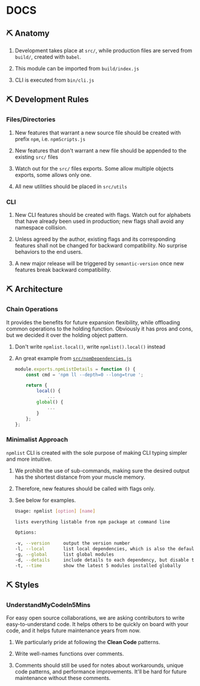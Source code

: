 # DOCS

## ⛏ Anatomy

1. Development takes place at ```src/```, while production files are served from ```build/```, created with ```babel```.

2. This module can be imported from ```build/index.js```

3. CLI is executed from ```bin/cli.js```

## ⛏ Development Rules

### Files/Directories

1. New features that warrant a new source file should be created with prefix `npm`, i.e. `npmScripts.js`

2. New features that don't warrant a new file should be appended to the existing ```src/``` files

3. Watch out for the ```src/``` files exports. Some allow multiple objects exports, some allows only one.

4. All new utilities should be placed in ```src/utils```

### CLI

1. New CLI features should be created with flags. Watch out for alphabets that have already been used in production; new flags shall avoid any namespace collision.

2. Unless agreed by the author, existing flags and its corresponding features shall not be changed for backward compatibility. No surprise behaviors to the end users.

3. A new major release will be triggered by ```semantic-version``` once new features break backward compatibility.

## ⛏ Architecture

### Chain Operations

It provides the benefits for future expansion flexibility, while offloading common operations to the holding function. Obviously it has pros and cons, but we decided it over the holding object pattern.

1. Don't write `npmlist.local()`, write `npmlist().local()` instead

2. An great example from [```src/npmDependencies.js```](/src/npmDependencies.js)

    ```js
    module.exports.npmListDetails = function () {
        const cmd = 'npm ll --depth=0 --long=true ';

        return {
            local() {
                ...
            global() {
                ...
            }
        };
    };
    ```

### Minimalist Approach

 ```npmlist``` CLI is created with the sole purpose of making CLI typing simpler and more intuitive.

1. We prohibit the use of sub-commands, making sure the desired output has the shortest distance from your muscle memory.

2. Therefore, new features should be called with flags only.

3. See below for examples.

    ```bash
    Usage: npmlist [option] [name]

    lists everything listable from npm package at command line

    Options:

    -v, --version     output the version number
    -l, --local       list local dependencies, which is also the default mode
    -g, --global      list global modules
    -d, --details     include details to each dependency, but disable the default interactive mode
    -t, --time        show the latest 5 modules installed globally
    ```

##  ⛏ Styles

### UnderstandMyCodeIn5Mins

For easy open source collaborations, we are asking contributors to write easy-to-understand code. It helps others to be quickly on board with your code, and it helps future maintenance years from now.

1. We particularly pride at following the **Clean Code** patterns.

2. Write well-names functions over comments.

3. Comments should still be used for notes about workarounds, unique code patterns, and performance improvements. It'll be hard for future maintenance without these comments.
